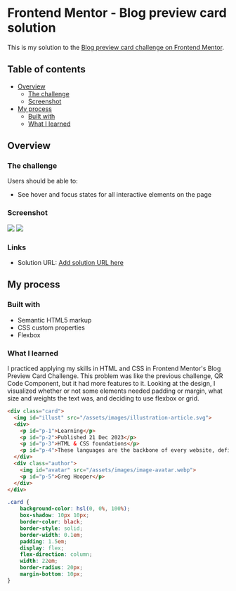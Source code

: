 # Frontend Mentor - Blog preview card solution

This is my solution to the [Blog preview card challenge on Frontend Mentor](https://www.frontendmentor.io/challenges/blog-preview-card-ckPaj01IcS).

## Table of contents

- [Overview](#overview)
  - [The challenge](#the-challenge)
  - [Screenshot](#screenshot)
- [My process](#my-process)
  - [Built with](#built-with)
  - [What I learned](#what-i-learned)
## Overview

### The challenge

Users should be able to:

- See hover and focus states for all interactive elements on the page

### Screenshot

![](/screenshot/blog-preview-card.png)
![](/screenshot/blog-preview-card-hover.png)

### Links

- Solution URL: [Add solution URL here](https://github.com/mddasian/blog-preview-card-solution)

## My process

### Built with

- Semantic HTML5 markup
- CSS custom properties
- Flexbox


### What I learned

I practiced applying my skills in HTML and CSS in Frontend Mentor's Blog Preview Card Challenge. This problem was like the previous challenge, QR Code Component, but it had more features to it. Looking at the design, I visualized whether or not some elements needed padding or margin, what size and weights the text was, and deciding to use flexbox or grid. 


```html
<div class="card">
  <img id="illust" src="/assets/images/illustration-article.svg">
  <div>
    <p id="p-1">Learning</p>
    <p id="p-2">Published 21 Dec 2023</p>
    <p id="p-3">HTML & CSS foundations</p>
    <p id="p-4">These languages are the backbone of every website, defining structure, content, and presentation.</p>
  </div>
  <div class="author">
    <img id="avatar" src="/assets/images/image-avatar.webp">
    <p id="p-5">Greg Hooper</p>
  </div>
</div>
```
```css
.card {
    background-color: hsl(0, 0%, 100%);
    box-shadow: 10px 10px;
    border-color: black;
    border-style: solid;
    border-width: 0.1em;
    padding: 1.5em; 
    display: flex;
    flex-direction: column;
    width: 22em;
    border-radius: 20px;
    margin-bottom: 10px;
}
```